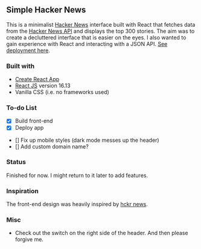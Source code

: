 ## Simple Hacker News
This is a minimalist [Hacker News](https://news.ycombinator.com/) interface built with React that fetches data from the [Hacker News API](https://github.com/HackerNews/API) and displays the top 300 stories. The aim was to create a decluttered interface that is easier on the eyes. I also wanted to gain experience with React and interacting with a JSON API. [See deployment here](https://intense-brook-19858.herokuapp.com/).

### Built with
* [Create React App](https://github.com/facebook/create-react-app)
* [React JS](https://reactjs.org/) version 16.13
* Vanilla CSS (i.e. no frameworks used)

### To-do List
- [x] Build front-end
- [x] Deploy app
- [] Fix up mobile styles (dark mode messes up the header)
- [] Add custom domain name?

### Status
Finished for now. I might return to it later to add features.

### Inspiration
The front-end design was heavily inspired by [hckr news](https://hckrnews.com/).

### Misc
* Check out the switch on the right side of the header. And then please forgive me.
